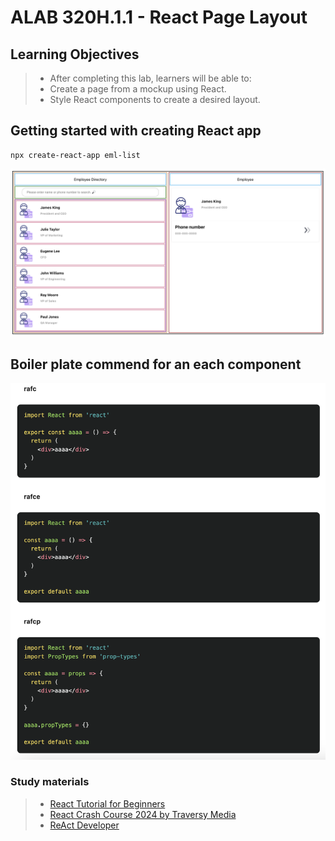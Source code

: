 # ALAB 320H.1.1 - React Page Layout
> 

## Learning Objectives
> - After completing this lab, learners will be able to:
> - Create a page from a mockup using React.
> - Style React components to create a desired layout.

## Getting started with creating React app
```
npx create-react-app eml-list
```

<img alt='screen capture' src="./assets/app.png"></div>

## Boiler plate commend for an each component  
<img alt="image" src="./assets/rafc.png"></div>

### Study materials
> - [React Tutorial for Beginners](https://youtu.be/SqcY0GlETPk?si=02QQ6p5AZJW9T-m8)
> - [React Crash Course 2024 by Traversy Media](https://www.youtube.com/watch?v=LDB4uaJ87e0&t=225s)
> - [ReAct Developer](https://chromewebstore.google.com/detail/react-developer-tools/fmkadmapgofadopljbjfkapdkoienihi?hl=en-US&utm_source=ext_sidebar)

